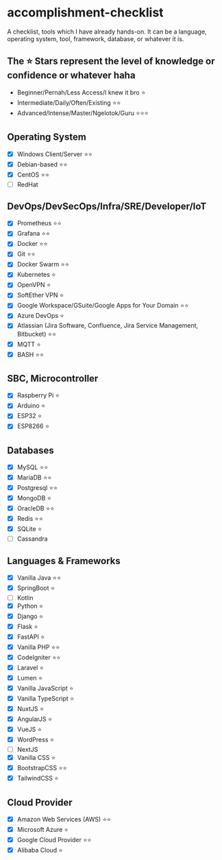 # accomplishment-checklist
A checklist, tools which I have already hands-on.
It can be a language, operating system, tool, framework, database, or whatever it is.

## The :star: Stars represent the level of knowledge or confidence or whatever haha
- Beginner/Pernah/Less Access/I knew it bro :star:
- Intermediate/Daily/Often/Existing :star::star:
- Advanced/Intense/Master/Ngelotok/Guru :star::star::star:

## Operating System
- [x] Windows Client/Server :star::star:
- [x] Debian-based :star::star:
- [x] CentOS :star::star:
- [ ] RedHat

## DevOps/DevSecOps/Infra/SRE/Developer/IoT
- [x] Prometheus :star::star:
- [x] Grafana :star::star:
- [x] Docker :star::star:
- [x] Git :star::star:
- [x] Docker Swarm :star::star:
- [x] Kubernetes :star:
- [x] OpenVPN :star:
- [x] SoftEther VPN :star:
- [x] Google Workspace/GSuite/Google Apps for Your Domain :star::star:
- [x] Azure DevOps :star:
- [x] Atlassian (Jira Software, Confluence, Jira Service Management, Bitbucket) :star::star:
- [x] MQTT :star:
- [x] BASH :star::star:

## SBC, Microcontroller
- [x] Raspberry Pi :star:
- [x] Arduino :star:
- [x] ESP32 :star:
- [x] ESP8266 :star:

## Databases
- [x] MySQL :star::star:
- [x] MariaDB :star::star:
- [x] Postgresql :star::star:
- [x] MongoDB :star:
- [x] OracleDB :star::star:
- [x] Redis :star::star:
- [x] SQLite :star:
- [ ] Cassandra

## Languages & Frameworks
- [x] Vanilla Java :star::star:
- [x] SpringBoot :star:
- [ ] Kotlin
- [x] Python :star:
- [x] Django :star:
- [x] Flask :star:
- [x] FastAPI :star:
- [x] Vanilla PHP :star::star:
- [x] CodeIgniter :star::star:
- [x] Laravel :star:
- [x] Lumen :star:
- [x] Vanilla JavaScript :star:
- [x] Vanilla TypeScript :star:
- [x] NuxtJS :star:
- [x] AngularJS :star:
- [x] VueJS :star:
- [x] WordPress :star:
- [ ] NextJS
- [x] Vanilla CSS :star:
- [x] BootstrapCSS :star::star:
- [x] TailwindCSS :star:

## Cloud Provider
- [x] Amazon Web Services (AWS) :star::star:
- [x] Microsoft Azure :star:
- [x] Google Cloud Provider :star::star:
- [x] Alibaba Cloud :star:
